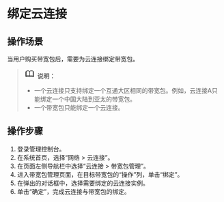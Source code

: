 # 绑定云连接<a name="cc_03_0303"></a>

## 操作场景<a name="section2490392594350"></a>

当用户购买带宽包后，需要为云连接绑定带宽包。

>![](public_sys-resources/icon-note.gif) **说明：** 
>-   一个云连接只支持绑定一个互通大区相同的带宽包。例如，云连接A只能绑定一个中国大陆到亚太的带宽包。
>-   一个带宽包只能绑定一个云连接。

## 操作步骤<a name="section15897201552915"></a>

1.  登录管理控制台。
2.  在系统首页，选择“网络 \> 云连接”。
3.  在页面左侧导航栏中选择“云连接 \> 带宽包管理”。
4.  进入带宽包管理页面，在目标带宽包的“操作”列，单击“绑定”。
5.  在弹出的对话框中，选择需要绑定的云连接实例。
6.  单击“确定”，完成云连接与带宽包的绑定。

